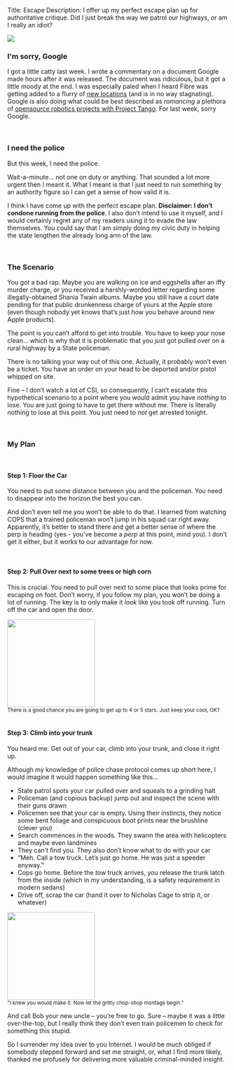 Title: Escape
Description: I offer up my perfect escape plan up for authoritative critique. Did I just break the way we patrol our highways, or am I really an idiot?

![](http://media.alexrecker.com/images/escapebanner.jpg)


### I'm sorry, Google
I got a little catty last week.  I wrote a commentary on a document Google made hours after it was released.  The document was ridiculous, but it got a little moody at the end.  I was especially paled when I heard Fibre was getting added to a flurry of [new locations](https://fiber.google.com/newcities/) (and is in no way stagnating).   Google is also doing what could be best described as *romancing* a plethora of [opensource robotics projects with Project Tango](http://www.youtube.com/watch?v=Qe10ExwzCqk).  For last week, sorry Google.

<br>

### I need the police
But this week, I need the police.

Wait-a-minute… not one on duty or anything.  That sounded a lot more urgent then I meant it.  What I meant is that I just need to run something by an authority figure so I can get a sense of how valid it is.

I think I have come up with the perfect escape plan.  **Disclaimer: I don’t condone running from the police**.  I also don’t intend to use it myself, and I would certainly regret any of my readers using it to evade the law themselves.  You could say that I am simply doing my civic duty in helping the state lengthen the already long arm of the law.

<br>

### The Scenario
You got a bad rap.  Maybe you are walking on ice and eggshells after an iffy murder charge, or you received a harshly-worded letter regarding some illegally-obtained Shania Twain albums.  Maybe you still have a court date pending for that public drunkenness charge of yours at the Apple store (even though nobody yet knows that’s just how you behave around new Apple products).

The point is you can’t afford to get into trouble.  You have to keep your nose clean… which is why that it is problematic that you *just* got pulled over on a rural highway by a State policeman.

There is no talking your way out of this one.  Actually, it probably won’t even be a ticket.  You have an order on your head to be deported and/or pistol whipped on site.

Fine – I don’t watch a lot of CSI, so consequently, I can’t escalate this hypothetical scenario to a point where you would admit you have *nothing* to lose.  You are just going to have to get there without me.  There is literally nothing to lose at this point.  You just need to *not* get arrested tonight.

<br>

### My Plan

<br>

#### Step 1: Floor the Car
You need to put some distance between you and the policeman.  You need to disappear into the horizon the best you can.

And don’t even tell me you won’t be able to do that.  I learned from watching COPS that a trained policeman won’t jump in his squad car right away.  Apparently, it’s better to stand there and get a better sense of where the perp is heading (yes - you’ve become a *perp* at this point, mind you).  I don’t get it either, but it works to our advantage for now.

<br>

#### Step 2: Pull Over next to some trees or high corn
This is crucial.  You need to pull over next to some place that looks prime for escaping on foot.  Don’t worry, if you follow my plan, you won’t be doing a lot of running.  The key is to only make it *look* like you took off running.  Turn off the car and open the door.

<div class="row">
    <div class="col-centered col-lg-6">
        <div class="thumbnail">
            <img src="http://media.alexrecker.com/images/gtaheat.jpg" height="200">
            <div class="caption">
                <small>There is a good chance you are going to get up to 4 or 5 stars. Just keep your cool, OK?</small>
            </div>
        </div>
    </div>
</div>


<br>

#### Step 3: Climb into your trunk
You heard me.  Get out of your car, climb into your trunk, and close it right up.

Although my knowledge of police chase protocol comes up short here, I would imagine it would happen something like this…

* State patrol spots your car pulled over and squeals to a grinding halt
* Policeman (and copious backup) jump out and inspect the scene with their guns drawn
* Policemen see that your car is empty.  Using their instincts, they notice some bent foliage and conspicuous boot prints near the brushline (clever you)
* Search commences in the woods.  They swarm the area with helicopters and maybe even landmines
* They can’t find you.  They also don’t know what to do with your car
* “Meh.  Call a tow truck.  Let’s just go home.  He was just a speeder anyway.”
* Cops go home.  Before the tow truck arrives, you release the trunk latch from the inside (which in my understanding, is a safety requirement in modern sedans)
* Drive off, scrap the car (hand it over to Nicholas Cage to strip it, or whatever)

<div class="row">
    <div class="col-centered col-lg-6">
        <div class="thumbnail">
            <img src="http://media.alexrecker.com/images/goneinsixtyseconds.jpg" height="200">
            <div class="caption">
                <small>"I knew you would make it. Now let the gritty chop-shop montage begin."</small>
            </div>
        </div>
    </div>
</div>

And call Bob your new uncle – you’re free to go.  Sure – maybe it was a little over-the-top, but I really think they don’t even train policemen to check for something this stupid.

So I surrender my idea over to you Internet.  I would be much obliged if somebody stepped forward and set me straight, or, what I find more likely, thanked me profusely for delivering more valuable criminal-minded insight.